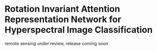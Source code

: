 # Rotation Invariant Attention Representation Network for Hyperspectral Image Classification
remote sensing under review, release coming soon
